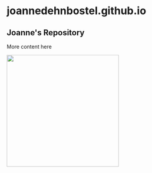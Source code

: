 # joannedehnbostel.github.io
<!DOCTYPE html>
<body>
<h2 title="Header">Joanne's Repository</h2>
<p title="More of the same">More content here</p>
<img src="https://photos.google.com/photo/AF1QipOOADRB2RtL_NskuDo2rEMdG6ct_R1U7cKSgHky" style="width:304px;height228px;">
</body>
</html>
